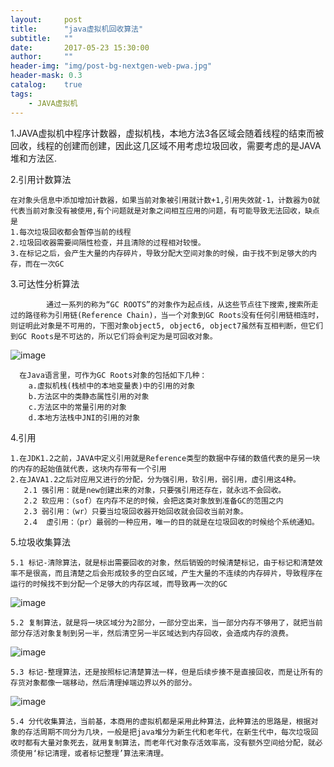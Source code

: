 ```yaml
---
layout:     post
title:      "java虚拟机回收算法"
subtitle:   ""
date:       2017-05-23 15:30:00
author:     ""
header-img: "img/post-bg-nextgen-web-pwa.jpg"
header-mask: 0.3
catalog:    true
tags:
    - JAVA虚拟机
---
```

1.JAVA虚拟机中程序计数器，虚拟机栈，本地方法3各区域会随着线程的结束而被回收，线程的创建而创建，因此这几区域不用考虑垃圾回收，需要考虑的是JAVA堆和方法区.

2.引用计数算法

    在对象头信息中添加增加计数器，如果当前对象被引用就计数+1,引用失效就-1，计数器为0就代表当前对象没有被使用,有个问题就是对象之间相互应用的问题，有可能导致无法回收，缺点是
    1.每次垃圾回收都会暂停当前的线程
    2.垃圾回收器需要间隔性检查，并且清除的过程相对较慢。
    3.在标记之后，会产生大量的内存碎片，导致分配大空间对象的时候，由于找不到足够大的内存，而在一次GC


3.可达性分析算法

            通过一系列的称为“GC ROOTS”的对象作为起点线，从这些节点往下搜索,搜索所走过的路径称为引用链(Reference Chain)，当一个对象到GC Roots没有任何引用链相连时，则证明此对象是不可用的，下图对象object5, object6, object7虽然有互相判断，但它们到GC Roots是不可达的，所以它们将会判定为是可回收对象。


![image](http://wx2.sinaimg.cn/large/9f723435ly1ffm5rohlktj20lh0c6n1j.jpg)



      在Java语言里，可作为GC Roots对象的包括如下几种：
        a.虚拟机栈(栈桢中的本地变量表)中的引用的对象
        b.方法区中的类静态属性引用的对象
        c.方法区中的常量引用的对象
        d.本地方法栈中JNI的引用的对象



4.引用

    1.在JDK1.2之前，JAVA中定义引用就是Reference类型的数据中存储的数值代表的是另一块的内存的起始值就代表，这块内存带有一个引用
    2.在JAVA1.2之后对应用又进行的分配，分为强引用，软引用，弱引用，虚引用这4种。
       2.1 强引用：就是new创建出来的对象，只要强引用还存在，就永远不会回收。
       2.2 软应用：（sof）在内存不足的时候，会把这类对象放到准备GC的范围之内
       2.3 弱引用：（wr）只要当垃圾回收器开始回收就会回收当前对象。
       2.4  虚引用：（pr）最弱的一种应用，唯一的目的就是在垃圾回收的时候给个系统通知。


5.垃圾收集算法

    5.1 标记-清除算法，就是标出需要回收的对象，然后销毁的时候清楚标记，由于标记和清楚效率不是很高，而且清楚之后会形成较多的空白区域，产生大量的不连续的内存碎片，导致程序在运行的时候找不到分配一个足够大的内存区域，而导致再一次的GC


![image](http://ws2.sinaimg.cn/large/9f723435ly1ffu6ws1wcmj20ki0a6mzg.jpg)




    5.2 复制算法，就是将一块区域分为2部分，一部分空出来，当一部分内存不够用了，就把当前部分存活对象复制到另一半，然后清空另一半区域达到内存回收，会造成内存的浪费。


![image](http://wx3.sinaimg.cn/large/9f723435ly1ffu79cdrq5j20iq09y0vt.jpg)


    5.3 标记-整理算法，还是按照标记清楚算法一样，但是后续步揍不是直接回收，而是让所有的存货对象都像一端移动，然后清理掉端边界以外的部分。

![image](http://ws1.sinaimg.cn/large/9f723435ly1ffu99lz1zuj20jd0aj0v2.jpg)


    5.4 分代收集算法，当前基，本商用的虚拟机都是采用此种算法，此种算法的思路是，根据对象的存活周期不同分为几块，一般是把java堆分为新生代和老年代，在新生代中，每次垃圾回收时都有大量对象死去，就用复制算法，而老年代对象存活效率高，没有额外空间给分配，就必须使用‘标记清理，或者标记整理’算法来清理。